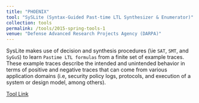 ```yaml
---
title: "PHOENIX"
tool: "SySLite (Syntax-Guided Past-time LTL Synthesizer & Enumerator)"
collection: tools
permalink: /tools/2015-spring-tools-1
venue: "Defense Advanced Research Projects Agency (DARPA)"
---
```


SysLite makes use of decision and synthesis procedures (\ie `SAT`, `SMT`, and `SyGuS`) to learn `Pastime LTL formulas` from a finite set of example traces. These example traces describe the intended and unintended behavior in terms of positive and negative traces that can come from various application domains (i.e, security policy logs, protocols, and execution of a system or design model, among others). 

[Tool Link](https://github.com/CLC-UIowa/SySLite)